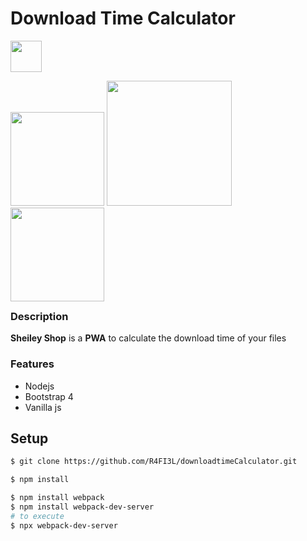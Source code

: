 # Download Time Calculator
<img src="https://user-images.githubusercontent.com/3104648/28351989-7f68389e-6c4b-11e7-9bf2-e9fcd4977e7a.png" width="50"/>
</div>
<p style="float:left;">
<img src="https://i.imgur.com/LZy1egI.png" width="150" />
<img src="https://i.imgur.com/QVjgwCC.png" width="200" />
<img src="https://i.imgur.com/JVcbSnh.png" width="150" />
</p>

---
### Description

**Sheiley Shop** is a **PWA** to calculate the download time of your files


### Features

- Nodejs
- Bootstrap 4
- Vanilla js

## Setup

```bash
$ git clone https://github.com/R4FI3L/downloadtimeCalculator.git
```

```bash
$ npm install 
```

```bash
$ npm install webpack
$ npm install webpack-dev-server
# to execute
$ npx webpack-dev-server
```
